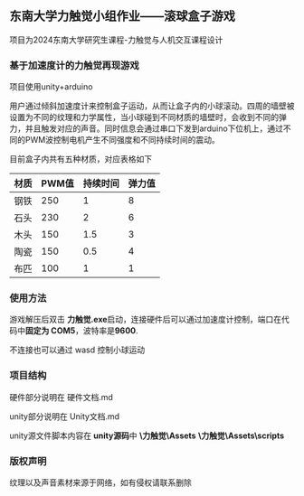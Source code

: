 
## 东南大学力触觉小组作业——滚球盒子游戏

项目为2024东南大学研究生课程-力触觉与人机交互课程设计



### 基于加速度计的力触觉再现游戏

项目使用unity+arduino

用户通过倾斜加速度计来控制盒子运动，从而让盒子内的小球滚动。四周的墙壁被设置为不同的纹理和力学属性，当小球碰到不同材质的墙壁时，会收到不同的弹力，并且触发对应的声音。同时信息会通过串口下发到arduino下位机上，通过不同的PWM波控制电机产生不同强度和不同持续时间的震动。



目前盒子内共有五种材质，对应表格如下

| 材质 | PWM值 | 持续时间 | 弹力值 |
| ---- | ----- | -------- | ------ |
| 钢铁 | 250   | 1        | 8      |
| 石头 | 230   | 2        | 6      |
| 木头 | 150   | 1.5      | 3      |
| 陶瓷 | 150   | 0.5      | 4      |
| 布匹 | 100   | 1        | 1      |



### 使用方法

游戏解压后双击 **力触觉.exe**启动，连接硬件后可以通过加速度计控制，端口在代码中**固定为 COM5**，波特率是**9600**. 

不连接也可以通过 wasd 控制小球运动

### 项目结构

硬件部分说明在 硬件文档.md

unity部分说明在 Unity文档.md

unity源文件脚本内容在 **unity源码**中
**\力触觉\Assets**
**\力触觉\Assets\scripts**



### 版权声明

纹理以及声音素材来源于网络，如有侵权请联系删除
